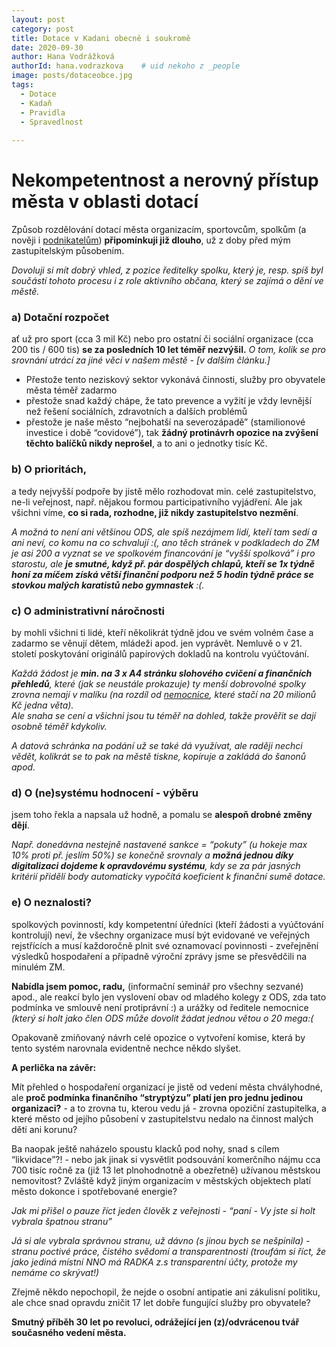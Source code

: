 ```yaml
---
layout: post
category: post
title: Dotace v Kadani obecně i soukromě  
date: 2020-09-30
author: Hana Vodrážková
authorId: hana.vodrazkova    # uid nekoho z _people
image: posts/dotaceobce.jpg
tags:
  - Dotace
  - Kadaň
  - Pravidla
  - Spravedlnost
  
---
```


# Nekompetentnost a nerovný přístup města v oblasti dotací 

Způsob rozdělování dotací města organizacím, sportovcům, spolkům (a nověji i [podnikatelům](https://kadan.pirati.cz/aktuality/dotace.html)) **připomínkuji již dlouho**, už z doby před mým zastupitelským působením. 

*Dovoluji si mít dobrý vhled, z pozice ředitelky spolku, který je, resp. spíš byl součástí tohoto procesu i z role aktivního občana, který se zajímá o dění ve městě.*

### a) **Dotační rozpočet** 
ať už pro sport (cca 3 mil Kč) nebo pro ostatní či sociální organizace (cca 200 tis / 600 tis) **se za posledních 10 let téměř nezvýšil.**
*O tom, kolik se pro srovnání utrácí za jiné věci v našem městě - [v dalším článku.]*

- Přestože tento neziskový sektor vykonává činnosti, služby pro obyvatele města téměř zadarmo
- přestože snad každý chápe, že tato prevence a vyžití je vždy levnější než řešení sociálních, zdravotních a dalších problémů
- přestože je naše město “nejbohatší na severozápadě” (stamilionové investice i době “covidové”), 
tak **žádný protinávrh opozice na zvýšení těchto balíčků nikdy neprošel**, a to ani o jednotky tisíc Kč.

### b) **O prioritách**, 
a tedy nejvyšší podpoře by jistě mělo rozhodovat min. celé zastupitelstvo, ne-li veřejnost, např. nějakou formou participativního vyjádření.
Ale jak všichni víme, **co si rada, rozhodne, již nikdy zastupitelstvo nezmění**. 

*A možná to není ani většinou ODS, ale spíš nezájmem lidí, kteří tam sedí a ani neví, co komu na co schvalují :(,
ano těch stránek v podkladech do ZM je asi 200 a vyznat se ve spolkovém financování je “vyšší spolková” i pro starostu,
ale **je smutné, když př. pár dospělých chlapů, kteří se 1x týdně honí za míčem získá větší finanční podporu než 5 hodin týdně práce se  stovkou malých karatistů nebo gymnastek** :(.*

### c) **O administrativní náročnosti**
by mohli všichni ti lidé, kteří několikrát týdně jdou ve svém volném čase a zadarmo se věnují dětem, mládeži apod. jen vyprávět. Nemluvě o v 21. století poskytování originálů papírových dokladů na kontrolu vyúčtování.

*Každá žádost je **min. na 3 x A4 stránku slohového cvičení a finančních přehledů**, které (jak se neustále prokazuje) ty menší dobrovolné spolky zrovna nemají v malíku (na rozdíl od [nemocnice](https://kadan.pirati.cz/aktuality/nemtaj.html), které stačí na 20 milionů Kč jedna věta).  
Ale snaha se cení a všichni jsou tu téměř na dohled, takže prověřit se dají osobně téměř kdykoliv.*

*A datová schránka na podání už se také dá využívat, ale raději nechci vědět, kolikrát se to pak na městě tiskne, kopíruje a zakládá do šanonů apod.*

### d) **O (ne)systému hodnocení - výběru** 
jsem toho řekla a napsala už hodně, a pomalu se **alespoň drobné změny dějí**. 

*Např. donedávna nestejně nastavené sankce = “pokuty” (u hokeje max 10% proti př. jeslím 50%) se konečně srovnaly 
a **možná jednou díky digitalizaci dojdeme k opravdovému systému**, kdy se za pár jasných kritérií přidělí body automaticky vypočítá koeficient k finanční sumě dotace.* 

### e) **O neznalosti?** 
spolkových povinností, kdy kompetentní úředníci (kteří žádosti a vyúčtování kontrolují) neví, že všechny organizace musí být evidované ve veřejných rejstřících a musí každoročně plnit své oznamovací povinnosti - zveřejnění výsledků hospodaření a případně výroční zprávy jsme se přesvědčili na minulém ZM.

**Nabídla jsem pomoc, radu,** (informační seminář pro všechny sezvané) apod., ale reakcí bylo jen vyslovení obav od mladého kolegy z ODS, zda tato podmínka ve smlouvě není protiprávní :) a urážky od ředitele nemocnice *(který si holt jako člen ODS může dovolit žádat jednou větou o 20 mega:(*

Opakovaně zmiňovaný návrh celé opozice o vytvoření komise, která by tento systém narovnala evidentně nechce někdo slyšet.


**A perlička na závěr:**

Mít přehled o hospodaření organizací je jistě od vedení města chvályhodné, ale **proč podmínka finančního “stryptýzu” platí jen pro jednu jedinou organizaci?** - a to zrovna tu, kterou vedu já - zrovna opoziční zastupitelka, a které město od jejího působení v zastupitelstvu nedalo na činnost malých dětí ani korunu?

Ba naopak ještě naházelo spoustu klacků pod nohy, snad s cílem “likvidace”?! - nebo jak jinak si vysvětlit podsouvání komerčního nájmu cca 700 tisíc ročně za (již 13 let plnohodnotně a obezřetně) užívanou městskou nemovitost? Zvláště když jiným organizacím v městských objektech platí město dokonce i spotřebované energie?

*Jak mi přišel o pauze říct jeden člověk z veřejnosti - “paní - Vy jste si holt vybrala špatnou stranu”*

*Já si ale vybrala správnou stranu, už dávno (s jinou bych se nešpinila) - stranu poctivé práce, čistého svědomí a transparentnosti
(troufám si říct, že jako jediná místní NNO má RADKA z.s transparentní účty, protože my nemáme co skrývat!)*

Zřejmě někdo nepochopil, že nejde o osobní antipatie ani zákulisní politiku, ale chce snad opravdu zničit 17 let dobře fungující služby pro obyvatele?

**Smutný příběh 30 let po revoluci, odrážející jen (z)/odvrácenou tvář současného vedení města.**

